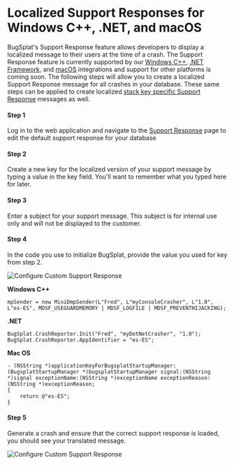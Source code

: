 # Localized Support Responses for Windows C++, .NET, and macOS

BugSplat's Support Response feature allows developers to display a localized message to their users at the time of a crash. The Support Response feature is currently supported by our [Windows C++](../../introduction/getting-started/integrations/desktop/cplusplus/), [.NET Framework](../../introduction/getting-started/integrations/desktop/windows-dot-net-framework.md), and [macOS](../../introduction/getting-started/integrations/desktop/macos.md) integrations and support for other platforms is coming soon. The following steps will allow you to create a localized Support Response message for all crashes in your database. These same steps can be applied to create localized [stack key specific Support Response](../../introduction/production/setting-up-custom-support-responses.md#creating-a-crash-specific-support-response) messages as well.

#### Step 1

Log in to the web application and navigate to the [Support Response](https://app.bugsplat.com/v2/support?stackKeyId=0&key=*Default*) page to edit the default support response for your database

#### Step 2

Create a new key for the localized version of your support message by typing a value in the key field. You'll want to remember what you typed here for later.

#### Step 3

Enter a subject for your support message. This subject is for internal use only and will not be displayed to the customer.

#### Step 4

In the code you use to initialize BugSplat, provide the value you used for key from step 2.

![Configure Custom Support Response](https://www.bugsplat.com/assets/img/docs/configure-custom-support-response-1.png)

**Windows C++**

```text
mpSender = new MiniDmpSender(L"Fred", L"myConsoleCrasher", L"1.0", L"es-ES", MDSF_USEGUARDMEMORY | MDSF_LOGFILE | MDSF_PREVENTHIJACKING);
```

**.NET**

```text
BugSplat.CrashReporter.Init("Fred", "myDotNetCrasher", "1.0");
BugSplat.CrashReporter.AppIdentifier = "es-ES";
```

**Mac OS**

```text
- (NSString *)applicationKeyForBugsplatStartupManager:(BugsplatStartupManager *)bugsplatStartupManager signal:(NSString *)signal exceptionName:(NSString *)exceptionName exceptionReason:(NSString *)exceptionReason;
{
    return @"es-ES";
}
```

#### **Step 5** 

Generate a crash and ensure that the correct support response is loaded, you should see your translated message.

![Configure Custom Support Response](https://www.bugsplat.com/assets/img/docs/configure-custom-support-response-2.png)

